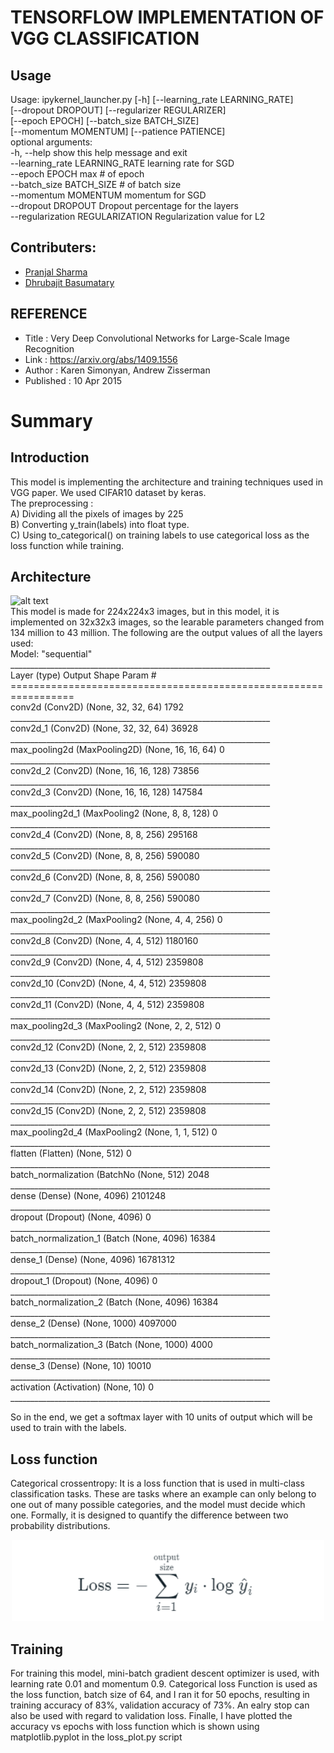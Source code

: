 # TENSORFLOW IMPLEMENTATION OF VGG CLASSIFICATION

## Usage
Usage: ipykernel_launcher.py [-h] [--learning_rate LEARNING_RATE]<br/>
                                [--dropout DROPOUT] [--regularizer REGULARIZER]<br/>
                                [--epoch EPOCH] [--batch_size BATCH_SIZE]<br/>
                                [--momentum MOMENTUM] [--patience PATIENCE]<br/>
optional arguments:<br/>
  -h, --help            show this help message and exit<br/>
  --learning_rate LEARNING_RATE
                        learning rate for SGD<br/>
  --epoch EPOCH     max # of epoch<br/>
  --batch_size BATCH_SIZE
                        # of batch size<br/>
  --momentum MOMENTUM     momentum for SGD<br/>
  --dropout DROPOUT
                        Dropout percentage for the layers<br/>
  --regularization REGULARIZATION
                        Regularization value for L2<br/>
## Contributers:
- [Pranjal Sharma](https://github.com/sppsps)
- [Dhrubajit Basumatary](https://github.com/dhruvz9)

## REFERENCE
 - Title : Very Deep Convolutional Networks for Large-Scale Image Recognition <br />
 - Link : https://arxiv.org/abs/1409.1556 <br />
 - Author : Karen Simonyan, Andrew Zisserman <br />
 - Published : 10 Apr 2015 <br />

# Summary

## Introduction
This model is implementing the architecture and training techniques used in VGG paper. We used CIFAR10 dataset by keras.<br />The preprocessing :<br />
A) Dividing all the pixels of images by 225<br />
B) Converting y_train(labels) into float type.<br />
C) Using to_categorical() on training labels to use categorical loss as the loss function while training.<br />

## Architecture 
![alt text](https://www.researchgate.net/profile/Clifford-Yang/publication/325137356/figure/fig2/AS:670371271413777@1536840374533/llustration-of-the-network-architecture-of-VGG-19-model-conv-means-convolution-FC-means.jpg)<br />
This model is made for 224x224x3 images, but in this model, it is implemented on 32x32x3 images, so the learable parameters changed from 134 million to 43 million.
The following are the output values of all the layers used:<br/>
Model: "sequential"
_________________________________________________________________<br/>
Layer (type)                 Output Shape              Param #   <br/>
=================================================================<br/>
conv2d (Conv2D)              (None, 32, 32, 64)        1792      <br/>
_________________________________________________________________<br/>
conv2d_1 (Conv2D)            (None, 32, 32, 64)        36928     <br/>
_________________________________________________________________<br/>
max_pooling2d (MaxPooling2D) (None, 16, 16, 64)        0         <br/>
_________________________________________________________________<br/>
conv2d_2 (Conv2D)            (None, 16, 16, 128)       73856     <br/>
_________________________________________________________________<br/>
conv2d_3 (Conv2D)            (None, 16, 16, 128)       147584    <br/>
_________________________________________________________________<br/>
max_pooling2d_1 (MaxPooling2 (None, 8, 8, 128)         0         <br/>
_________________________________________________________________<br/>
conv2d_4 (Conv2D)            (None, 8, 8, 256)         295168    <br/>
_________________________________________________________________<br/>
conv2d_5 (Conv2D)            (None, 8, 8, 256)         590080    <br/>
_________________________________________________________________<br/>
conv2d_6 (Conv2D)            (None, 8, 8, 256)         590080    <br/>
_________________________________________________________________<br/>
conv2d_7 (Conv2D)            (None, 8, 8, 256)         590080    <br/>
_________________________________________________________________<br/>
max_pooling2d_2 (MaxPooling2 (None, 4, 4, 256)         0         <br/>
_________________________________________________________________<br/>
conv2d_8 (Conv2D)            (None, 4, 4, 512)         1180160   <br/>
_________________________________________________________________<br/>
conv2d_9 (Conv2D)            (None, 4, 4, 512)         2359808   <br/>
_________________________________________________________________<br/>
conv2d_10 (Conv2D)           (None, 4, 4, 512)         2359808   <br/>
_________________________________________________________________<br/>
conv2d_11 (Conv2D)           (None, 4, 4, 512)         2359808   <br/>
_________________________________________________________________<br/>
max_pooling2d_3 (MaxPooling2 (None, 2, 2, 512)         0         <br/>
_________________________________________________________________<br/>
conv2d_12 (Conv2D)           (None, 2, 2, 512)         2359808   <br/>
_________________________________________________________________<br/>
conv2d_13 (Conv2D)           (None, 2, 2, 512)         2359808   <br/>
_________________________________________________________________<br/>
conv2d_14 (Conv2D)           (None, 2, 2, 512)         2359808   <br/>
_________________________________________________________________<br/>
conv2d_15 (Conv2D)           (None, 2, 2, 512)         2359808   <br/>
_________________________________________________________________<br/>
max_pooling2d_4 (MaxPooling2 (None, 1, 1, 512)         0         <br/>
_________________________________________________________________<br/>
flatten (Flatten)            (None, 512)               0         <br/>
_________________________________________________________________<br/>
batch_normalization (BatchNo (None, 512)               2048      <br/>
_________________________________________________________________<br/>
dense (Dense)                (None, 4096)              2101248   <br/>
_________________________________________________________________<br/>
dropout (Dropout)            (None, 4096)              0         <br/>
_________________________________________________________________<br/>
batch_normalization_1 (Batch (None, 4096)              16384     <br/>
_________________________________________________________________<br/>
dense_1 (Dense)              (None, 4096)              16781312  <br/>
_________________________________________________________________<br/>
dropout_1 (Dropout)          (None, 4096)              0         <br/>
_________________________________________________________________<br/>
batch_normalization_2 (Batch (None, 4096)              16384     <br/>
_________________________________________________________________<br/>
dense_2 (Dense)              (None, 1000)              4097000   <br/>
_________________________________________________________________<br/>
batch_normalization_3 (Batch (None, 1000)              4000      <br/>
_________________________________________________________________<br/>
dense_3 (Dense)              (None, 10)                10010     <br/>
_________________________________________________________________<br/>
activation (Activation)      (None, 10)                0         <br/>
_________________________________________________________________<br/>

So in the end, we get a softmax layer with 10 units of output which will be used to train with the labels.

## Loss function
Categorical crossentropy: It is a loss function that is used in multi-class classification tasks. These are tasks where an example can only belong to one out of many possible categories, and the model must decide which one.
Formally, it is designed to quantify the difference between two probability distributions.

<p align="center">
  <img src="assets/loss.png" width="500">
  </p>
  


## Training
For training this model, mini-batch gradient descent optimizer is used, with learning rate 0.01 and momentum 0.9. Categorical loss Function is used as the loss function, batch size of 64, and I ran it for 50 epochs, resulting in training accuracy of 83%, validation accuracy of 73%. An ealry stop can also be used with regard to validation loss.
Finalle, I have plotted the accuracy vs epochs with loss function which is shown using matplotlib.pyplot in the loss_plot.py script
